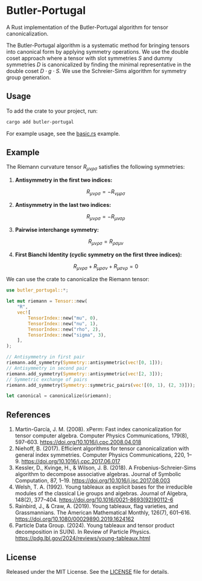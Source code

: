 # Butler-Portugal

A Rust implementation of the Butler-Portugal algorithm for tensor canonicalization.

The Butler-Portugal algorithm is a systematic method for bringing tensors into canonical form by applying symmetry operations. We use the double coset approach where a tensor with slot symmetries $S$ and dummy symmetries $D$ is canonicalized by finding the minimal representative in the double coset $D \cdot g \cdot S$. We use the Schreier-Sims algorithm for symmetry group generation.

## Usage

To add the crate to your project, run:

```bash
cargo add butler-portugal
```

For example usage, see the [basic.rs](examples/basic.rs) example.

## Example

The Riemann curvature tensor $R_{\mu\nu\rho\sigma}$ satisfies the following symmetries:

1.  **Antisymmetry in the first two indices:**

    $$R_{\mu\nu\rho\sigma} = -R_{\nu\mu\rho\sigma}$$

2.  **Antisymmetry in the last two indices:**

    $$R_{\mu\nu\rho\sigma} = -R_{\mu\nu\sigma\rho}$$

3.  **Pairwise interchange symmetry:**

    $$R_{\mu\nu\rho\sigma} = R_{\rho\sigma\mu\nu}$$

4.  **First Bianchi Identity (cyclic symmetry on the first three indices):**

    $$R_{\mu\nu\rho\sigma} + R_{\mu\rho\sigma\nu} + R_{\mu\sigma\nu\rho} = 0$$

We can use the crate to canonicalize the Riemann tensor:

```rust
use butler_portugal::*;

let mut riemann = Tensor::new(
    "R",
    vec![
        TensorIndex::new("mu", 0),
        TensorIndex::new("nu", 1),
        TensorIndex::new("rho", 2),
        TensorIndex::new("sigma", 3),
    ],
);

// Antisymmetry in first pair
riemann.add_symmetry(Symmetry::antisymmetric(vec![0, 1]));
// Antisymmetry in second pair
riemann.add_symmetry(Symmetry::antisymmetric(vec![2, 3]));
// Symmetric exchange of pairs
riemann.add_symmetry(Symmetry::symmetric_pairs(vec![(0, 1), (2, 3)]));

let canonical = canonicalize(&riemann);
```

## References

1. Martin-García, J. M. (2008). xPerm: Fast index canonicalization for tensor computer algebra. Computer Physics Communications, 179(8), 597–603. https://doi.org/10.1016/j.cpc.2008.04.018
1. Niehoff, B. (2017). Efficient algorithms for tensor canonicalization with general index symmetries. Computer Physics Communications, 220, 1–9. https://doi.org/10.1016/j.cpc.2017.06.017
1. Kessler, D., Kvinge, H., & Wilson, J. B. (2018). A Frobenius-Schreier-Sims algorithm to decompose associative algebras. Journal of Symbolic Computation, 87, 1–19. https://doi.org/10.1016/j.jsc.2017.08.003
1. Welsh, T. A. (1992). Young tableaux as explicit bases for the irreducible modules of the classical Lie groups and algebras. Journal of Algebra, 148(2), 377–404. https://doi.org/10.1016/0021-8693(92)90112-6
1. Rainbird, J., & Craw, A. (2019). Young tableaux, flag varieties, and Grassmannians. The American Mathematical Monthly, 126(7), 601–616. https://doi.org/10.1080/00029890.2019.1624162
1. Particle Data Group. (2024). Young tableaux and tensor product decomposition in SU(N). In Review of Particle Physics. https://pdg.lbl.gov/2024/reviews/young-tableaux.html

## License

Released under the MIT License. See the [LICENSE](LICENSE) file for details.
